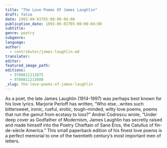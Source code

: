 ```yaml
---
title: "The Love Poems Of James Laughlin"
draft: false
date: 1993-09-01T05:00:00-04:00
publication_date: 1993-09-01T05:00:00-04:00
subtitle:
genre: poetry
subgenre:
language:
author:
  - contributor/james-laughlin.md
translator:
editor:
featured_image_path:
editions:
  - 9780811213875
  - 9780811213608
_slug: the-love-poems-of-james-laughlin
---
```


As a poet, the late James Laughlin (1914-1997) was perhaps best known for his love lyrics. Marjorie Perloff has written, “Who else…writes such bittersweet, ironic, rueful, erotic, tough-minded, witty love poems, poems that run the gamut from ecstasy to loss?” Andrei Codrescu wrote, “Under deep cover as Godfather of Modernism, James Laughlin has secretly raised and made himself into the Poetry Chieftain of Sane Eros, the Catullus of fin-de-siècle America.” This small paperback edition of his finest love poems is a perfect memorial to one of the twentieth century’s most important men of letters.

